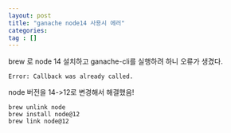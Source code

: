 ```yaml
---
layout: post
title: "ganache node14 사용시 에러"
categories: 
tag : []
---
```


brew 로 node 14 설치하고 ganache-cli를 실행하려 하니 오류가 생겼다.  

```
Error: Callback was already called.
```

node 버전을 14->12로 변경해서 해결했음!  

```
brew unlink node
brew install node@12
brew link node@12
```


